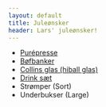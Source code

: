 ```yaml
---
layout: default
title: Juleønsker
header: Lars' juleønsker!
---
```


- [Purépresse](http://www.kunstogkokkentoj.dk/da/product/haandredskaber/purepresse-fortinnet)
- [Bøfbanker](http://www.kunstogkokkentoj.dk/da/product/haandredskaber/boefbanker-italiensk-oe-83-cm)
- [Collins glas (hiball glas)](https://www.drinkworld.dk/tab-categories/glas/hiball-glas/island-hi-ball-6-stk-33-cl.html)
- [Drink sæt](http://www.imerco.dk/koekkenudstyr/koekkengrej/casa-drinkssaet?id=100348099)
- Strømper (Sort)
- Underbukser (Large)
